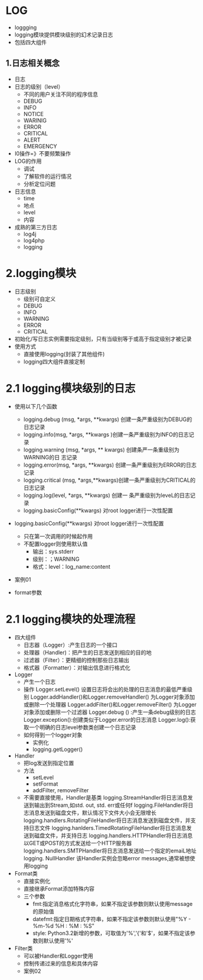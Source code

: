 # LOG
- loggging
- logging模块提供模块级别的幻术记录日志
- 包括四大组件

## 1.日志相关概念
- 日志
- 日志的级别（level）
    - 不同的用户关注不同的程序信息
    - DEBUG
    - INFO
    - NOTICE
    - WARINIG
    - ERROR
    - CRITICAL
    - ALERT
    - EMERGENCY
- I0操作=》不要频繁操作
- LOG的作用
    - 调试
    - 了解软件的运行情况
    - 分析定位问题
- 日志信息
    - time
    - 地点
    - level
    - 内容
- 成熟的第三方日志
    - log4j
    - log4php
    - logging
# 2.logging模块
- 日志级别
    - 级别可自定义
    - DEBUG
    - INFO
    - WARNING
    - ERROR
    - CRITICAL
- 初始化/写日志实例需要指定级别，只有当级别等于或高于指定级别才被记录
- 使用方式
    - 直接使用logging(封装了其他组件)
    - logging四大组件直接定制

# 2.1 logging模块级别的日志
- 使用以下几个函数
    - logging.debug (msg, *args, **kwargs) 创建一条严重级别为DEBUG的日志记录
    - logging.info(msg, *args, **kwargs )创建一条严重级别为INFO的日志记录
    - logging.warning (msg, *args, ** kwargs) 创建条严一条重级别为WARNING的日 志记录
    - logging.error(msg, *args, **kwargs) 创建一条严重级别为ERROR的日志记录
    - logging.critical (msg, *args,**kwargs)创建一条严重级别为CRITICAL的日志记录
    - logging.log(level, *args, **kwargs) 创建一 条严重级别为leveL的日志记录
    - logging.basicConfig(**kwargs)     对root logger进行一次性配置

- logging.basicConfig(**kwargs)     对root logger进行一次性配置 
    - 只在第一次调用的时候起作用
    - 不配置logger则使用默认值
        - 输出：sys.stderr
        - 级别：；WARNING
        - 格式：level：log_name:content
- 案例01
- format参数

# 2.1 logging模块的处理流程
- 四大组件
    - 日志器（Logger）:产生日志的一个接口
    - 处理器（Handler)：把产生的日志发送到相应的目的地
    - 过滤器（Filter）：更精细的控制那些日志输出
    - 格式器（Formatter）：对输出信息进行格式化
- Logger
    - 产生一个日志
    - 操作
        Logger.setLevel()   设置日志将会出的处理的日志消息的最低严重级别
        Logger.addHandler()和Logger.removeHandler()  为Logger对象添加或删除一个处理器
        Logger.addFilter()和Logger.removeFilter()  为Logger对象添加或删除一个过滤器
        Logger.debug ()  :产生一条debug级别的日志
        Logger.exception():创建类似于Logger.error的日志消息
        Logger.log():获取一个明确的日志level参数类创建一个日志记录
    - 如何得到一个logger对象
        - 实例化
        - logging.getLogger()
- Handler
    - 把log发送到指定位置
    - 方法
        - setLevel
        - setFormat
        - addFilter, removeFilter
    - 不需要直接使用，Handler是基类
        logging.StreamHandler将日志消息发送到输出到Stream,如std. out, std. err或任何f
        logging.FileHandler将日志消息发送到磁盘文件，默认情况下文件大小会无限增长
        logging.handlers.RotatingFileHandler将日志消息发送到磁盘文件，并支持日志文件
        logging.hanlders.TimedRotatingFileHandler将日志消息发送到磁盘文件，并支持日志
        logging.handlers.HTTPHandler将日志消息以GET或POST的方式发送给一个HTTP服务器
        logging.handlers.SMTPHandler将日志消息发送给一个指定的emaiL地址
        logging. NullHandler 该Handler实例会忽略error messages,通常被想使用logging
- Format类
    - 直接实例化
    - 直接继承Format添加特殊内容
    - 三个参数
        - fmt:指定消息格式化字符串，如果不指定该参数则默认使用message的原始值
        - datefmt:指定日期格式字符串，如果不指定该参数则默认使用"%Y - %m-%d %H : %M : %S”
        - style:   Python3.2新增的参数，可取值为'%','{'和'$'，如果不指定该参数则默认使用'%'
- Filter类
    - 可以被Handler和Logger使用
    - 控制传递过来的信息和具体内容     
    - 案例02
 